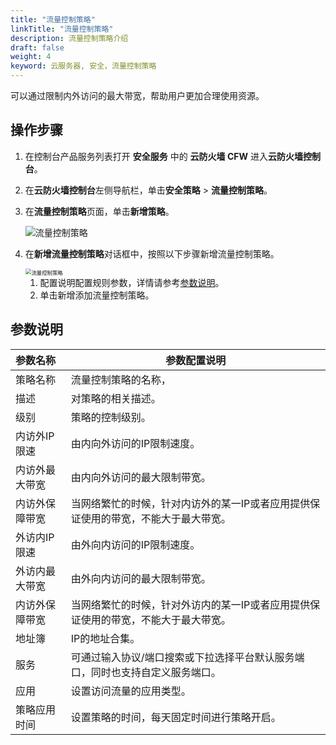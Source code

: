```yaml
---
title: "流量控制策略"
linkTitle: "流量控制策略"
description: 流量控制策略介绍
draft: false
weight: 4
keyword: 云服务器, 安全，流量控制策略
---
```


可以通过限制内外访问的最大带宽，帮助用户更加合理使用资源。

## 操作步骤

1. 在控制台产品服务列表打开 **安全服务** 中的 **云防火墙 CFW** 进入**云防火墙控制台**。
2. 在**云防火墙控制台**左侧导航栏，单击**安全策略** > **流量控制策略**。
3. 在**流量控制策略**页面，单击**新增策略**。

   ![流量控制策略](../_images/data_control2.png)

4. 在**新增流量控制策略**对话框中，按照以下步骤新增流量控制策略。

   <img src="../_images/data_control.png" alt="流量控制策略" style="zoom:60%;" />

   1.  配置说明配置规则参数，详情请参考[参数说明](/security/firewall/manual/flow/#参数说明)。
   2.  单击新增添加流量控制策略。

## 参数说明

| 参数名称       | 参数配置说明                                                 |
| :------------- | ------------------------------------------------------------ |
| 策略名称       | 流量控制策略的名称，                                         |
| 描述           | 对策略的相关描述。                                           |
| 级别           | 策略的控制级别。                                             |
| 内访外IP限速   | 由内向外访问的IP限制速度。                                   |
| 内访外最大带宽 | 由内向外访问的最大限制带宽。                                 |
| 内访外保障带宽 | 当网络繁忙的时候，针对内访外的某一IP或者应用提供保证使用的带宽，不能大于最大带宽。 |
| 外访内IP限速   | 由外向内访问的IP限制速度。                                   |
| 外访内最大带宽 | 由外向内访问的最大限制带宽。                                 |
| 内访外保障带宽 | 当网络繁忙的时候，针对外访内的某一IP或者应用提供保证使用的带宽，不能大于最大带宽。 |
| 地址簿         | IP的地址合集。                                               |
| 服务           | 可通过输入协议/端口搜索或下拉选择平台默认服务端口，同时也支持自定义服务端口。 |
| 应用           | 设置访问流量的应用类型。                                     |
| 策略应用时间   | 设置策略的时间，每天固定时间进行策略开启。                   |

